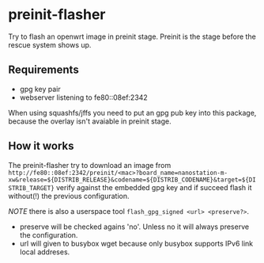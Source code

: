 # preinit-flasher
Try to flash an openwrt image in preinit stage.
Preinit is the stage before the rescue system shows up.

## Requirements
* gpg key pair
* webserver listening to fe80::08ef:2342

When using squashfs/jffs you need to put an gpg pub key into this package, because
the overlay isn't avaiable in preinit stage.

## How it works
The preinit-flasher try to download an image from
`http://fe80::08ef:2342/preinit/<mac>?board_name=nanostation-m-xw&release=${DISTRIB_RELEASE}&codename=${DISTRIB_CODENAME}&target=${DISTRIB_TARGET}`
verify against the embedded gpg key and if succeed flash it without(!) the previous configuration.

*NOTE* there is also a userspace tool `flash_gpg_signed <url> <preserve?>`.
* preserve will be checked agains 'no'. Unless no it will always preserve the configuration.
* url will given to busybox wget because only busybox supports IPv6 link local addreses.
